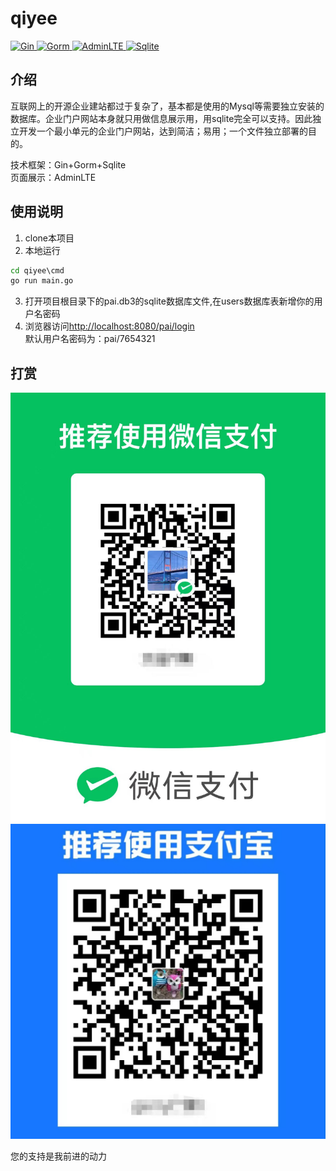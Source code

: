# qiyee

<a href="https://github.com/gin-gonic/gin" target="_blank">
    <img src="https://img.shields.io/badge/Gin-v1.9.1-blue" alt="Gin">
</a>
<a href="https://gorm.io/zh_CN/docs/" target="_blank">
    <img src="https://img.shields.io/badge/Gorm-v1.25.2-blue" alt="Gorm">
</a>
<a href="https://3vshej.cn/AdminLTE/" target="_blank">
    <img src="https://img.shields.io/badge/AdminLTE-3.2.0-blue" alt="AdminLTE">
</a>
<a href="https://www.sqlite.org/index.html" target="_blank">
    <img src="https://img.shields.io/badge/Sqlite-v1.5.2-blue" alt="Sqlite">
</a>

## 介绍
互联网上的开源企业建站都过于复杂了，基本都是使用的Mysql等需要独立安装的数据库。企业门户网站本身就只用做信息展示用，用sqlite完全可以支持。因此独立开发一个最小单元的企业门户网站，达到简洁；易用；一个文件独立部署的目的。

技术框架：Gin+Gorm+Sqlite  
页面展示：AdminLTE

## 使用说明
1. clone本项目
2. 本地运行
```cmd
cd qiyee\cmd
go run main.go
```
3. 打开项目根目录下的pai.db3的sqlite数据库文件,在users数据库表新增你的用户名密码
4. 浏览器访问<http://localhost:8080/pai/login>  
默认用户名密码为：pai/7654321

## 打赏

![微信支付](./wx_20240314175148.jpg "谢谢支持")
![支付宝](./zfb_20240314175158.jpg "谢谢支持")

您的支持是我前进的动力
